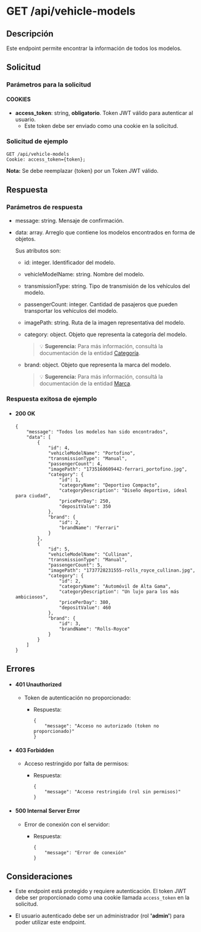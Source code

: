 # GET /api/vehicle-models

## Descripción

Este endpoint permite encontrar la información de todos los modelos.

## Solicitud

### Parámetros para la solicitud

#### COOKIES

- **access_token**: string, **obligatorio**. Token JWT válido para autenticar al usuario.
  - Este token debe ser enviado como una cookie en la solicitud.

### Solicitud de ejemplo

```
GET /api/vehicle-models
Cookie: access_token={token};
```

**Nota:** Se debe reemplazar {token} por un Token JWT válido.

## Respuesta

### Parámetros de respuesta

- message: string. Mensaje de confirmación.
- data: array. Arreglo que contiene los modelos encontrados en forma de objetos.

  Sus atributos son:

  - id: integer. Identificador del modelo.
  - vehicleModelName: string. Nombre del modelo.
  - transmissionType: string. Tipo de transmisión de los vehículos del modelo.
  - passengerCount: integer. Cantidad de pasajeros que pueden transportar los vehículos del modelo.
  - imagePath: string. Ruta de la imagen representativa del modelo.
  - category: object. Objeto que representa la categoría del modelo.

    > 💡 **Sugerencia:** Para más información, consultá la documentación de la entidad [Categoría](../../category/main/main.md).

  - brand: object. Objeto que representa la marca del modelo.

    > 💡 **Sugerencia:** Para más información, consultá la documentación de la entidad [Marca](../../brand/main/main.md).

### Respuesta exitosa de ejemplo

- #### 200 OK

  ```
  {
      "message": "Todos los modelos han sido encontrados",
      "data": [
          {
              "id": 4,
              "vehicleModelName": "Portofino",
              "transmissionType": "Manual",
              "passengerCount": 4,
              "imagePath": "1735160609442-ferrari_portofino.jpg",
              "category": {
                  "id": 1,
                  "categoryName": "Deportivo Compacto",
                  "categoryDescription": "Diseño deportivo, ideal para ciudad",
                  "pricePerDay": 250,
                  "depositValue": 350
              },
              "brand": {
                  "id": 2,
                  "brandName": "Ferrari"
              }
          },
          {
              "id": 5,
              "vehicleModelName": "Cullinan",
              "transmissionType": "Manual",
              "passengerCount": 5,
              "imagePath": "1737728231555-rolls_royce_cullinan.jpg",
              "category": {
                  "id": 2,
                  "categoryName": "Automóvil de Alta Gama",
                  "categoryDescription": "Un lujo para los más ambiciosos",
                  "pricePerDay": 380,
                  "depositValue": 460
              },
              "brand": {
                  "id": 3,
                  "brandName": "Rolls-Royce"
              }
          }
      ]
  }
  ```

## Errores

- #### 401 Unauthorized

  - Token de autenticación no proporcionado:

    - Respuesta:

      ```
      {
          "message": "Acceso no autorizado (token no proporcionado)"
      }
      ```

- #### 403 Forbidden

  - Acceso restringido por falta de permisos:

    - Respuesta:

      ```
      {
          "message": "Acceso restringido (rol sin permisos)"
      }
      ```

- #### 500 Internal Server Error

  - Error de conexión con el servidor:

    - Respuesta:

      ```
      {
          "message": "Error de conexión"
      }
      ```

## Consideraciones

- Este endpoint está protegido y requiere autenticación. El token JWT debe ser proporcionado como una cookie llamada `access_token` en la solicitud.

- El usuario autenticado debe ser un administrador (rol **'admin'**) para poder utilizar este endpoint.
